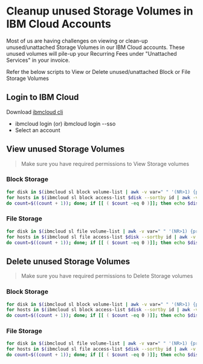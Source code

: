 # Cleanup unused Storage Volumes in IBM Cloud Accounts
Most of us are having challenges on viewing or clean-up unused/unattached Storage Volumes in our IBM Cloud accounts. These unused volumes will pile-up your Recurring Fees under "Unattached Services" in your invoice. 

Refer the below scripts to View or Delete unused/unattached Block or File Storage Volumes



## Login to IBM Cloud 
Download [ibmcloud cli](https://cloud.ibm.com/docs/cli?topic=cli-getting-started)

- ibmcloud login (or) ibmcloud login --sso
- Select an account



## View unused Storage Volumes
> Make sure you have required permissions to View Storage volumes
### Block Storage
```bash
for disk in $(ibmcloud sl block volume-list | awk -v var=" " '(NR>1) {print $1}' ); do count=0; 
for hosts in $(ibmcloud sl block access-list $disk --sortby id | awk -v var=" " '(NR>1) {print $1}' ); 
do count=$((count + 1)); done; if [[ ( $count -eq 0 )]]; then echo $disk; fi; done
```
### File Storage
```bash
for disk in $(ibmcloud sl file volume-list | awk -v var=" " '(NR>1) {print $1}' ); do count=0; 
for hosts in $(ibmcloud sl file access-list $disk --sortby id | awk -v var=" " '(NR>1) {print $1}' ); 
do count=$((count + 1)); done; if [[ ( $count -eq 0 )]]; then echo $disk; fi; done
```



## Delete unused Storage Volumes
> Make sure you have required permissions to Delete Storage volumes

### Block Storage
```bash
for disk in $(ibmcloud sl block volume-list | awk -v var=" " '(NR>1) {print $1}' ); do count=0; 
for hosts in $(ibmcloud sl block access-list $disk --sortby id | awk -v var=" " '(NR>1) {print $1}' ); 
do count=$((count + 1)); done; if [[ ( $count -eq 0 )]]; then echo $disk; ibmcloud sl block volume-cancel $disk --immediate -f; fi; done
```

### File Storage
```bash
for disk in $(ibmcloud sl file volume-list | awk -v var=" " '(NR>1) {print $1}' ); do count=0; 
for hosts in $(ibmcloud sl file access-list $disk --sortby id | awk -v var=" " '(NR>1) {print $1}' ); 
do count=$((count + 1)); done; if [[ ( $count -eq 0 )]]; then echo $disk; ibmcloud sl file volume-cancel $disk --immediate -f; fi; done
```
